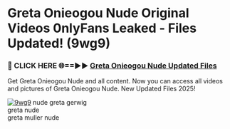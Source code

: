 # Greta Onieogou Nude Original Videos 0nlyFans Leaked - Files Updated! (9wg9)

<h3>🔴 CLICK HERE 🌐==►► <a href="https://tinyurl.com/52m3yx9h" rel="nofollow">Greta Onieogou Nude Updated Files</a></h3>

Get Greta Onieogou Nude and all content. Now you can access all videos and pictures of Greta Onieogou Nude. New Updated Files 2025!

[![9wg9](https://i.imgur.com/TnHtlc8.gif)](https://tinyurl.com/52m3yx9h)
nude greta gerwig<br>
greta nude<br>
greta muller nude
